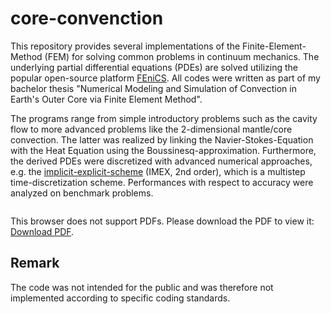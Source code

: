 # core-convenction
This repository provides several implementations of the Finite-Element-Method (FEM) for solving common problems in continuum mechanics. The underlying partial differential equations (PDEs) are solved utilizing the popular open-source platform [FEniCS](https://fenicsproject.org/). All codes were written as part of my bachelor thesis "Numerical Modeling and Simulation of Convection in Earth's Outer Core via Finite Element Method". 

The programs range from simple introductory problems such as the cavity flow to more advanced problems like the 2-dimensional mantle/core convection. The latter was realized by linking the Navier-Stokes-Equation with the Heat Equation using the Boussinesq-approximation. Furthermore, the derived PDEs were discretized with advanced numerical approaches, e.g. the [implicit-explicit-scheme](https://epubs.siam.org/doi/abs/10.1137/0732037) (IMEX, 2nd order), which is a multistep time-discretization scheme. Performances with respect to accuracy were analyzed on benchmark problems.

<object data="https://github.com/b-turan/core-convenction/blob/master/pictures/fenics.png" type="application/pdf" width="700px" height="700px">
    <embed src="https://github.com/b-turan/core-convenction/blob/master/pictures/fenics.png">
        <p>This browser does not support PDFs. Please download the PDF to view it: <a href="https://github.com/b-turan/core-convenction/blob/master/pictures/fenics.png">Download PDF</a>.</p>
    </embed>
</object>

## Remark
The code was not intended for the public and was therefore not implemented according to specific coding standards. 

